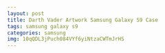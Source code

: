 ```yaml
---
layout: post
title: Darth Vader Artwork Samsung Galaxy S9 Case
tags: samsung galaxy s9
categories: samsung
img: 10qQDL3jPuch084VYf6yiNtzaCWTmJrHS
---
```


